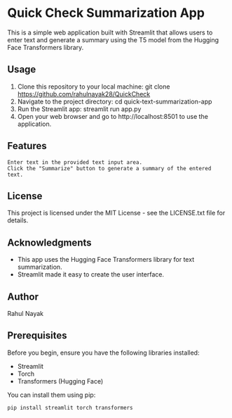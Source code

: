 # Quick Check Summarization App

This is a simple web application built with Streamlit that allows users to enter text and generate a summary using the T5 model from the Hugging Face Transformers library.
## Usage
1. Clone this repository to your local machine:
git clone https://github.com/rahulnayak28/QuickCheck
2. Navigate to the project directory:
cd quick-text-summarization-app
3. Run the Streamlit app:
streamlit run app.py
4. Open your web browser and go to http://localhost:8501 to use the application.

## Features
    Enter text in the provided text input area.
    Click the "Summarize" button to generate a summary of the entered text.

## License
This project is licensed under the MIT License - see the LICENSE.txt file for details.

## Acknowledgments
- This app uses the Hugging Face Transformers library for text summarization.
- Streamlit made it easy to create the user interface.

## Author
Rahul Nayak

## Prerequisites

Before you begin, ensure you have the following libraries installed:

- Streamlit
- Torch
- Transformers (Hugging Face)

You can install them using pip:

```bash
pip install streamlit torch transformers
